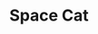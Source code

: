 ---
title: Space Cat
tags: ['creation']
image: https://i.seadn.io/gcs/files/4ec4cd2424f318c34b0243295bc0e26b.png
collectible_url: https://opensea.io/assets/ethereum/0x495f947276749ce646f68ac8c248420045cb7b5e/77085256408163406308004197185999916350236004123346139875108148070237599694849
creator_name: Digital Education & Safety Foundation
creator_image: assets/images/logo-desf.png
creator_url: https://digitaleducationsafety.org
creator: true
---